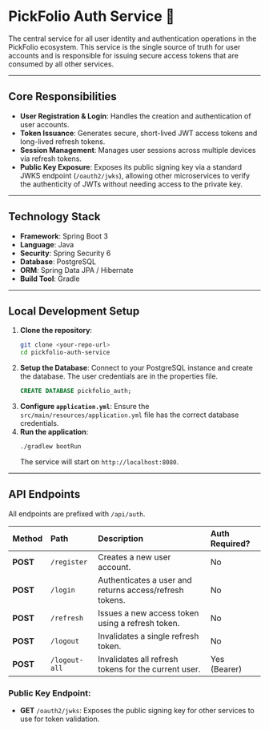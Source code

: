 # PickFolio Auth Service 🔐

The central service for all user identity and authentication operations in the PickFolio ecosystem. This service is the single source of truth for user accounts and is responsible for issuing secure access tokens that are consumed by all other services.

---

## Core Responsibilities

* **User Registration & Login**: Handles the creation and authentication of user accounts.
* **Token Issuance**: Generates secure, short-lived JWT access tokens and long-lived refresh tokens.
* **Session Management**: Manages user sessions across multiple devices via refresh tokens.
* **Public Key Exposure**: Exposes its public signing key via a standard JWKS endpoint (`/oauth2/jwks`), allowing other microservices to verify the authenticity of JWTs without needing access to the private key.

---

## Technology Stack

* **Framework**: Spring Boot 3
* **Language**: Java
* **Security**: Spring Security 6
* **Database**: PostgreSQL
* **ORM**: Spring Data JPA / Hibernate
* **Build Tool**: Gradle

---

## Local Development Setup

1.  **Clone the repository**:
    ```bash
    git clone <your-repo-url>
    cd pickfolio-auth-service
    ```
2.  **Setup the Database**:
    Connect to your PostgreSQL instance and create the database. The user credentials are in the properties file.
    ```sql
    CREATE DATABASE pickfolio_auth;
    ```
3.  **Configure `application.yml`**:
    Ensure the `src/main/resources/application.yml` file has the correct database credentials.
4.  **Run the application**:
    ```bash
    ./gradlew bootRun
    ```
    The service will start on `http://localhost:8080`.

---

## API Endpoints

All endpoints are prefixed with `/api/auth`.

| Method | Path | Description | Auth Required? |
| :--- | :--- | :--- | :--- |
| **POST** | `/register` | Creates a new user account. | No |
| **POST** | `/login` | Authenticates a user and returns access/refresh tokens. | No |
| **POST** | `/refresh` | Issues a new access token using a refresh token. | No |
| **POST** | `/logout` | Invalidates a single refresh token. | No |
| **POST** | `/logout-all`| Invalidates all refresh tokens for the current user. | Yes (Bearer) |

### Public Key Endpoint:

* **GET** `/oauth2/jwks`: Exposes the public signing key for other services to use for token validation.
